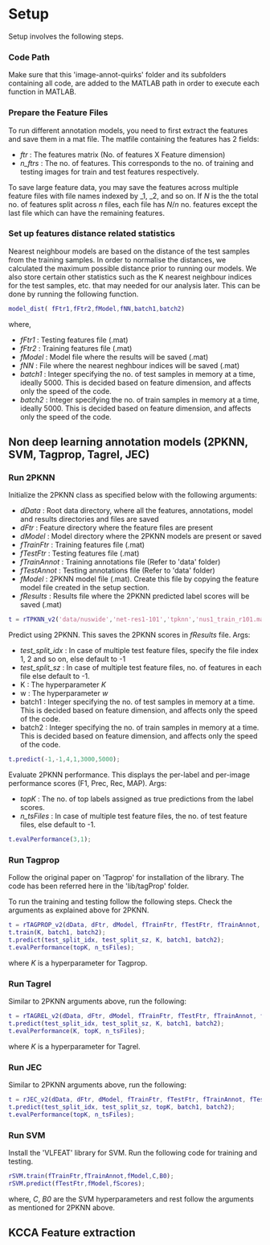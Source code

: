 # Setup

Setup involves the following steps. 

### Code Path

Make sure that this 'image-annot-quirks' folder and its subfolders containing all code, are added to the MATLAB path in order to execute each function in MATLAB. 

### Prepare the Feature Files 
To run different annotation models, you need to first extract the features and save them in a mat file. The matfile containing the features has 2 fields: 
- _ftr_ : The features matrix (No. of features X Feature dimension)
- _n_ftrs_ : The no. of features. This corresponds to the no. of training and testing images for train and test features respectively.

To save large feature data, you may save the features across multiple feature files with file names indexed by \_1, \_2, and so on. If _N_ is the the total no. of features split across _n_ files, each file has _N_/_n_ no. features except the last file which can have the remaining features.

### Set up features distance related statistics

Nearest neighbour models are based on the distance of the test samples from the training samples. In order to normalise the distances, we calculated the maximum possible distance prior to running our models. We also store certain other statistics such as the K nearest neighbour indices for the test samples, etc. that may needed for our analysis later. This can be done by running the following function.

 ```matlab
model_dist( fFtr1,fFtr2,fModel,fNN,batch1,batch2)
 ```
where,
- _fFtr1_ : Testing features file (.mat)
- _fFtr2_ : Training features file (.mat)
- _fModel_ : Model file where the results will be saved (.mat)
- _fNN_ : File where the nearest neghbour indices will be saved (.mat)
- _batch1_ : Integer specifying the no. of test samples in memory at a time, ideally 5000. This is decided based on feature dimension, and affects only the speed of the code.
- _batch2_ : Integer specifying the no. of train samples in memory at a time, ideally 5000. This is decided based on feature dimension, and affects only the speed of the code.

## Non deep learning annotation models (2PKNN, SVM, Tagprop, Tagrel, JEC)

### Run 2PKNN
 
Initialize the 2PKNN class as specified below with the following arguments:
- _dData_ : Root data directory, where all the features, annotations, model and results directories and files are saved
- _dFtr_ : Feature directory where the feature files are present
- _dModel_ : Model directory where the 2PKNN models are present or saved
- _fTrainFtr_ : Training features file (.mat)
- _fTestFtr_ : Testing features file (.mat)
- _fTrainAnnot_ : Training annotations file (Refer to 'data' folder)
- _fTestAnnot_ : Testing annotations file (Refer to 'data' folder)
- _fModel_ : 2PKNN model file (.mat). Create this file by copying the feature model file created in the setup section.
- _fResults_ : Results file where the 2PKNN predicted label scores will be saved (.mat)

 ```matlab
t = rTPKNN_v2('data/nuswide','net-res1-101','tpknn','nus1_train_r101.mat','nus1_test_r101.mat','nus1_train_annot.txt','nus1_test_annot.txt','nus1_tpknn_r101_model.mat','nus1_test_r101_pred.mat');
```

Predict using 2PKNN. This saves the 2PKNN scores in _fResults_ file. 
Args:
- _test_split_idx_ : In case of multiple test feature files, specify the file index 1, 2 and so on, else default to -1
- _test_split_sz_ : In case of multiple test feature files, no. of features in each file else default to -1.
- K : The hyperparameter _K_
- w : The hyperparameter _w_
- batch1 : Integer specifying the no. of test samples in memory at a time. This is decided based on feature dimension, and affects only the speed of the code.
- batch2 : Integer specifying the no. of train samples in memory at a time. This is decided based on feature dimension, and affects only the speed of the code.

 ```matlab
t.predict(-1,-1,4,1,3000,5000);
```
Evaluate 2PKNN performance. This displays the per-label and per-image performance scores (F1, Prec, Rec, MAP).
Args:
- _topK_ : The no. of top labels assigned as true predictions from the label scores. 
- _n_tsFiles_ : In case of multiple test feature files, the no. of test feature files, else default to -1.

```matlab
t.evalPerformance(3,1);
```

### Run Tagprop

Follow the original paper on 'Tagprop' for installation of the library. The code has been referred here in the 'lib/tagProp' folder.

To run the training and testing follow the following steps. Check the arguments as explained above for 2PKNN. 

```matlab
t = rTAGPROP_v2(dData, dFtr, dModel, fTrainFtr, fTestFtr, fTrainAnnot, fTestAnnot, fModel, fResults);
t.train(K, batch1, batch2);
t.predict(test_split_idx, test_split_sz, K, batch1, batch2);
t.evalPerformance(topK, n_tsFiles);
```
where _K_ is a hyperparameter for Tagprop.

### Run Tagrel

Similar to 2PKNN arguments above, run the following:

```matlab
t = rTAGREL_v2(dData, dFtr, dModel, fTrainFtr, fTestFtr, fTrainAnnot, fTestAnnot, fModel, fResults);
t.predict(test_split_idx, test_split_sz, K, batch1, batch2);
t.evalPerformance(K, topK, n_tsFiles);
```
where _K_ is a hyperparameter for Tagrel.

### Run JEC

Similar to 2PKNN arguments above, run the following:

```matlab
t = rJEC_v2(dData, dFtr, dModel, fTrainFtr, fTestFtr, fTrainAnnot, fTestAnnot, fModel, fResults);
t.predict(test_split_idx, test_split_sz, topK, batch1, batch2);
t.evalPerformance(topK, n_tsFiles);
```

### Run SVM

Install the 'VLFEAT' library for SVM. Run the following code for training and testing. 

```matlab
rSVM.train(fTrainFtr,fTrainAnnot,fModel,C,B0);
rSVM.predict(fTestFtr,fModel,fScores);
```
where, _C_, _B0_ are the SVM hyperparameters and rest follow the arguments as mentioned for 2PKNN above.

## KCCA Feature extraction


